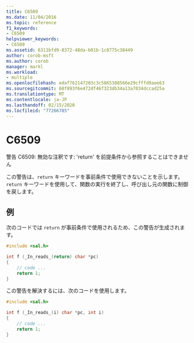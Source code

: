 ```yaml
---
title: C6509
ms.date: 11/04/2016
ms.topic: reference
f1_keywords:
- C6509
helpviewer_keywords:
- C6509
ms.assetid: 6311bfd9-8372-48da-b01b-1c8775c38449
author: corob-msft
ms.author: corob
manager: markl
ms.workload:
- multiple
ms.openlocfilehash: edaf762147203c3c5865308566e29cfffd9aee63
ms.sourcegitcommit: 68f893f6e472df46f323db34a13a7034dccad25a
ms.translationtype: MT
ms.contentlocale: ja-JP
ms.lasthandoff: 02/15/2020
ms.locfileid: "77266785"
---
```

# <a name="c6509"></a>C6509
警告 C6509: 無効な注釈です: 'return' を前提条件から参照することはできません

 この警告は、`return` キーワードを事前条件で使用できないことを示します。 `return` キーワードを使用して、関数の実行を終了し、呼び出し元の関数に制御を戻します。

## <a name="example"></a>例
 次のコードでは `return` が事前条件で使用されるため、この警告が生成されます。

```cpp
#include <sal.h>

int f (_In_reads_(return) char *pc)
{
    // code ...
    return 1;
}
```

 この警告を解決するには、次のコードを使用します。

```cpp
#include <sal.h>

int f (_In_reads_(i) char *pc, int i)
{
    // code ...
    return 1;
}
```
